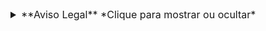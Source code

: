 <details>
  <summary style="font-size:16px"> **Aviso Legal** *Clique para mostrar ou ocultar* </summary>
# Aviso Legal

O conteúdo deste laboratório é apresentado conforme projetado pela Microsoft. Quaisquer bugs ou erros contidos nesses materiais são mantidos pela Microsoft. O conteúdo fornecido foi adaptado ao ambiente da Skillable, otimizando a experiência do usuário dentro da plataforma. Se problemas com o laboratório forem identificados e não se referirem diretamente à plataforma da Skillable, você pode enviar feedback para a Microsoft Learning através do Centro de Recursos para Parceiros em [https://docs.microsoft.com/pt-br/learn/certifications/certification-and-training-help](https://docs.microsoft.com/pt-br/learn/certifications/certification-and-training-help).
</details>
